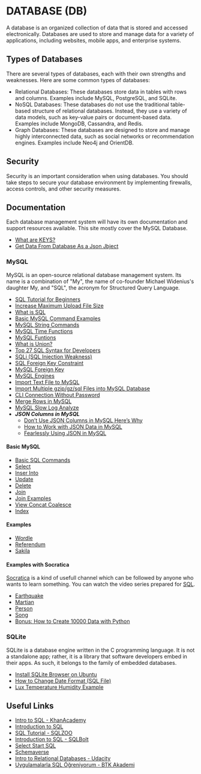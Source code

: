 # DATABASE (DB)

A database is an organized collection of data that is stored and accessed electronically. Databases are used to store and manage data for a variety of applications, including websites, mobile apps, and enterprise systems.

## Types of Databases

There are several types of databases, each with their own strengths and weaknesses. Here are some common types of databases:

- Relational Databases: These databases store data in tables with rows and columns. Examples include MySQL, PostgreSQL, and SQLite.
- NoSQL Databases: These databases do not use the traditional table-based structure of relational databases. Instead, they use a variety of data models, such as key-value pairs or document-based data. Examples include MongoDB, Cassandra, and Redis.
- Graph Databases: These databases are designed to store and manage highly interconnected data, such as social networks or recommendation engines. Examples include Neo4j and OrientDB.

## Security

Security is an important consideration when using databases. You should take steps to secure your database environment by implementing firewalls, access controls, and other security measures.

## Documentation

Each database management system will have its own documentation and support resources available. This site mostly cover the MySQL Database.

- [What are KEYS?](./keys.md)
- [Get Data From Database As a Json Jbject](./get.data.from.db.as.json.md)

### MySQL

MySQL is an open-source relational database management system. Its name is a combination of "My", the name of co-founder Michael Widenius's daughter My, and "SQL", the acronym for Structured Query Language.

- [SQL Tutorial for Beginners](https://www.youtube.com/watch?v=-fW2X7fh7Yg)
- [Increase Maximum Upload File Size](./mysql/increase.max.upload.file.size.md)
- [What is SQL](./mysql/sql.md)
- [Basic MySQL Command Examples](./mysql/temel.mysql.komutlari.ornekleri.md)
- [MySQL String Commands](./mysql/mysql.string.komutlari.md)
- [MySQL Time Functions](./mysql/mysql.tarih.fonksiyonlari.md)
- [MySQL Funtions](./mysql/mysql.functions.md)
- [What is Union?](./mysql/union.md)
- [Top 27 SQL Syntax for Developers](https://morioh.com/p/27dd41b0d365?f=5c21fb01c16e2556b555ab32)
- [SQLi (SQL Injection Weakness)](./mysql/sqli.sql.injection.zaafiyeti.md)
- [SQL Foreign Key Constraint](./mysql/sql.foreign.key.constraint.md)
- [MySQL Foreign Key](./mysql/mysql.foreign.key.md)
- [MySQL Engines](./mysql/mysql.engines.md)
- [Import Text File to MySQL](./mysql/import.text.file.to.mysql.md)
- [Import Multiple gzip/gz/sql Files into MySQL Database](./mysql/import.multiple.files.md)
- [CLI Connection Without Password](./mysql/cli.connection.without.password.md)
- [Merge Rows in MySQL](./mysql/group.concat.md)
- [MySQL Slow Log Analyze](./mysql/mysql.slow.log.md)
- **_JSON Columns in MySQL_**
  - [Don’t Use JSON Columns in MySQL Here’s Why](./mysql/json.columns.in.mysql.md)
  - [How to Work with JSON Data in MySQL](./mysql/how.to.use.json.columns.md)
  - [Fearlessly Using JSON in MySQL](./mysql/json.in.mysql.md)

#### Basic MySQL

- [Basic SQL Commands](./mysql/socratica/create.alter.drop.insert.select.update.delete.sql)
- [Select](./mysql/socratica/select.sql)
- [Inser Into](./mysql/socratica/insert.into.sql)
- [Update](./mysql/socratica/update.sql)
- [Delete](./mysql/socratica/delete.sql)
- [Join](./mysql/socratica/join.sql)
- [Join Examples](./mysql/socratica/join.examples.sql)
- [View Concat Coalesce](./mysql/socratica/view.concat.coalesce.sql)
- [Index](./mysql/socratica/index.sql)

#### Examples

- [Wordle](https://github.com/OsmanKAYI/osmankayi.com/tree/main/db/mysql/examples/kelimeler.db)
- [Referendum](https://github.com/OsmanKAYI/osmankayi.com/tree/main/db/mysql/examples/referandum)
- [Sakila](https://github.com/OsmanKAYI/osmankayi.com/tree/main/db/mysql/examples/sakila.db)

#### Examples with Socratica

[Socratica](https://www.youtube.com/@Socratica) is a kind of usefull channel which can be followed by anyone who wants to learn something. You can watch the video series prepared for [SQL](https://www.youtube.com/watch?v=nWyyDHhTxYU&list=PLi01XoE8jYojRqM4qGBF1U90Ee1Ecb5tt).

- [Earthquake](https://github.com/OsmanKAYI/osmankayi.com/tree/main/db/mysql/socratica/earthquake)
- [Martian](https://github.com/OsmanKAYI/osmankayi.com/tree/main/db/mysql/socratica/martian)
- [Person](https://github.com/OsmanKAYI/osmankayi.com/tree/main/db/mysql/socratica/person)
- [Song](https://github.com/OsmanKAYI/osmankayi.com/tree/main/db/mysql/socratica/song)
- [Bonus: How to Create 10000 Data with Python](./mysql/socratica/create.10000.data.py)

### SQLite

SQLite is a database engine written in the C programming language. It is not a standalone app; rather, it is a library that software developers embed in their apps. As such, it belongs to the family of embedded databases.

- [Install SQLite Browser on Ubuntu](./sqlite/install.sqlite.browser.ubuntu.md)
- [How to Change Date Format (SQL File)](./sqlite/change.date.format.sql)
- [Lux Temperature Humidity Example](https://github.com/OsmanKAYI/osmankayi.com/tree/main/db/sqlite/lux-temperature-humidity)

## Useful Links

- [Intro to SQL - KhanAcademy](https://www.khanacademy.org/computing/computer-programming/sql)
- [Introduction to SQL](https://developer.android.com/courses/pathways/android-basics-compose-unit-6-pathway-1)
- [SQL Tutorial - SQLZOO](https://sqlzoo.net/wiki/SQL_Tutorial)
- [Introduction to SQL - SQLBolt](https://sqlbolt.com/lesson/introduction)
- [Select Start SQL](https://selectstarsql.com/)
- [Schemaverse](https://schemaverse.com/)
- [Intro to Relational Databases - Udacity](https://www.udacity.com/course/intro-to-relational-databases--ud197)
- [Uygulamalarla SQL Öğreniyorum - BTK Akademi](https://www.btkakademi.gov.tr/portal/course/uygulamalarla-sql-ogreniyorum-8249)
